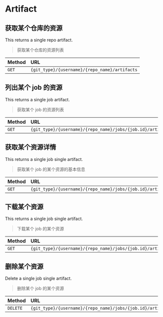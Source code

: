# Artifact

## 获取某个仓库的资源

This returns a single repo artifact.

> 获取某个仓库的资源列表

| Method | URL                     |
| :----- | :---------------------- |
| `GET`  | `{git_type}/{username}/{repo_name}/artifacts` |

## 列出某个 job 的资源

This returns a single job artifact.

> 获取某个 job 的资源列表

| Method | URL                     |
| :----- | :---------------------- |
| `GET`  | `{git_type}/{username}/{repo_name}/jobs/{job.id}/artifacts` |

## 获取某个资源详情

This returns a single job single artifact.

> 获取某个 job 的某个资源的基本信息

| Method | URL                                      |
| :----- | :----------------------                  |
| `GET`  | `{git_type}/{username}/{repo_name}/jobs/{job.id}/artifacts/{artifact_name}` |

## 下载某个资源

This returns a single job single artifact.

> 下载某个 job 的某个资源

| Method | URL                                      |
| :----- | :----------------------                  |
| `GET`  | `{git_type}/{username}/{repo_name}/jobs/{job.id}/artifacts/{artifact_name}/{format}` |

## 删除某个资源

Delete a single job single artifact.

> 删除某个 job 的某个资源

| Method | URL                                      |
| :----- | :----------------------                  |
| `DELETE`  | `{git_type}/{username}/{repo_name}/jobs/{job.id}/artifacts/{artifact_name}` |
